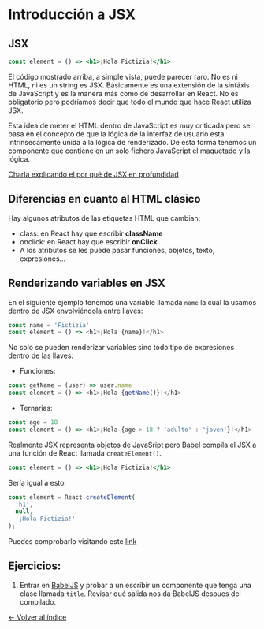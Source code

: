 # Introducción a JSX

## JSX

```jsx
const element = () => <h1>¡Hola Fictizia!</h1>
```

El código mostrado arriba, a simple vista, puede parecer raro. No es ni HTML, ni es un string es JSX. Básicamente es una extensión de la sintáxis de JavaScript y es la manera más como de desarrollar en React. No es obligatorio pero podríamos decir que todo el mundo que hace React utiliza JSX.

Esta idea de meter el HTML dentro de JavaScript es muy criticada pero se basa en el concepto de que la lógica de la interfaz de usuario esta intrínsecamente unida a la lógica de renderizado. De esta forma tenemos un componente que contiene en un solo fichero JavaScript el maquetado y la lógica.

[Charla explicando el por qué de JSX en profundidad](https://www.youtube.com/watch?v=x7cQ3mrcKaY)

## Diferencias en cuanto al HTML clásico

Hay algunos atributos de las etiquetas HTML que cambian:

* class: en React hay que escribir **className**
* onclick: en React hay que escribir **onClick**
* A los atributos se les puede pasar funciones, objetos, texto, expresiones...

## Renderizando variables en JSX

En el siguiente ejemplo tenemos una variable llamada `name` la cual la usamos dentro de JSX envolviéndola entre llaves:

```js
const name = 'Fictizia'
const element = () => <h1>¡Hola {name}!</h1>
```

No solo se pueden renderizar variables sino todo tipo de expresiones dentro de las llaves:

* Funciones:

```js
const getName = (user) => user.name
const element = () => <h1>¡Hola {getName()}!</h1>
```

* Ternarias:

```js
const age = 18
const element = () => <h1>¡Hola {age > 18 ? 'adulto' : 'joven'}!</h1>
```

Realmente JSX representa objetos de JavaSript pero [Babel](https://babeljs.io/) compila el JSX a una función de React llamada `createElement()`.

```jsx
const element = () => <h1>¡Hola Fictizia!</h1>
```

Sería igual a esto:

```jsx
const element = React.createElement(
  'h1',
  null,
  '¡Hola Fictizia!'
);
```

Puedes comprobarlo visitando este [link](https://babeljs.io/repl#?babili=false&browsers=&build=&builtIns=false&spec=false&loose=false&code_lz=MYewdgzgLgBApgGzgWzmWBeGAeAFgRgD4BCgCRAQEMYAxAS2CjoC87KBCbAegMICggA&debug=false&forceAllTransforms=false&shippedProposals=false&circleciRepo=&evaluate=false&fileSize=false&timeTravel=false&sourceType=module&lineWrap=true&presets=es2015%2Creact%2Cstage-2&prettier=false&targets=&version=7.6.0&externalPlugins=)

## Ejercicios:

1. Entrar en [BabelJS](https://babeljs.io/repl) y probar a un escribir un componente que tenga una clase llamada `title`. Revisar qué salida nos da BabelJS despues del compilado.



[<- Volver al índice](./../README.md)